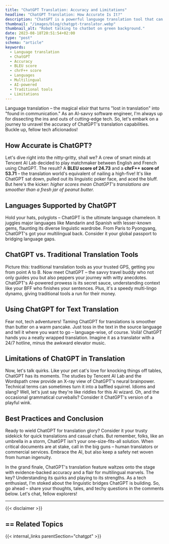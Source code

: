 ```yaml
---
title: "ChatGPT Translation: Accuracy and Limitations"
headline: "ChatGPT Translation: How Accurate Is It?"
description: "ChatGPT is a powerful language translation tool that can translate text, code, and creative content. Learn more about its capabilities in this blog post."
thumbnail: "/images/blog/chatgpt-translator.webp"
thumbnail_alt: "Robot talking to chatbot on green background."
date: 2023-08-18T20:51:54+02:00
type: "post"
schema: "article"
keywords:
  - Language translation
  - ChatGPT
  - Accuracy
  - BLEU score
  - chrF++ score
  - Languages
  - Multilingual
  - AI-powered
  - Traditional tools
  - Limitations
---
```


Language translation – the magical elixir that turns "lost in translation" into "found in communication." As an AI-savvy software engineer, I'm always up for dissecting the ins and outs of cutting-edge tech. So, let's embark on a journey to unravel the accuracy of ChatGPT's translation capabilities. Buckle up, fellow tech aficionados!

## How Accurate is ChatGPT?

Let's dive right into the nitty-gritty, shall we? A crew of smart minds at Tencent AI Lab decided to play matchmaker between English and French using ChatGPT. The result? A **BLEU score of 24.73** and a **chrF++ score of 53.71** – the translation world's equivalent of nailing a high-five! It's like ChatGPT sat down, pulled out its linguistic poker face, and aced the bluff. But here's the kicker: *higher scores mean ChatGPT's translations are smoother than a fresh jar of peanut butter.*

## Languages Supported by ChatGPT

Hold your hats, polyglots – ChatGPT is the ultimate language chameleon. It juggles major languages like Mandarin and Spanish with lesser-known gems, flaunting its diverse linguistic wardrobe. From Paris to Pyongyang, ChatGPT's got your multilingual back. Consider it your global passport to bridging language gaps.

## ChatGPT vs. Traditional Translation Tools

Picture this: traditional translation tools as your trusted GPS, getting you from point A to B. Now meet ChatGPT – the savvy travel buddy who not only guides you but also peppers your journey with witty anecdotes. ChatGPT's AI-powered prowess is its secret sauce, understanding context like your BFF who finishes your sentences. Plus, it's a speedy multi-lingo dynamo, giving traditional tools a run for their money.

## Using ChatGPT for Text Translation

Fear not, tech adventurers! Taming ChatGPT for translations is smoother than butter on a warm pancake. Just toss in the text in the source language and tell it where you want to go – language-wise, of course. Voilà! ChatGPT hands you a neatly wrapped translation. Imagine it as a translator with a 24/7 hotline, minus the awkward elevator music.

## Limitations of ChatGPT in Translation

Now, let's talk quirks. Like your pet cat's love for knocking things off tables, ChatGPT has its moments. The studies by Tencent AI Lab and the Wordspath crew provide an X-ray view of ChatGPT's neural brainpower. Technical terms can sometimes turn it into a baffled squirrel. Idioms and slang? Well, let's just say they're like riddles for this AI wizard. Oh, and the occasional grammatical curveballs? Consider it ChatGPT's version of a playful wink.

## Best Practices and Conclusion

Ready to wield ChatGPT for translation glory? Consider it your trusty sidekick for quick translations and casual chats. But remember, folks, like an umbrella in a storm, ChatGPT isn't your one-size-fits-all solution. When critical documents are at stake, call in the big guns – human translators or commercial services. Embrace the AI, but also keep a safety net woven from human ingenuity.

In the grand finale, ChatGPT's translation feature waltzes onto the stage with evidence-backed accuracy and a flair for multilingual marvels. The key? Understanding its quirks and playing to its strengths. As a tech enthusiast, I'm stoked about the linguistic bridges ChatGPT is building. So, go ahead – share your thoughts, tales, and techy questions in the comments below. Let's chat, fellow explorers!

---

{{< disclaimer >}}

## == Related Topics

{{< internal_links parentSection="chatgpt" >}}
